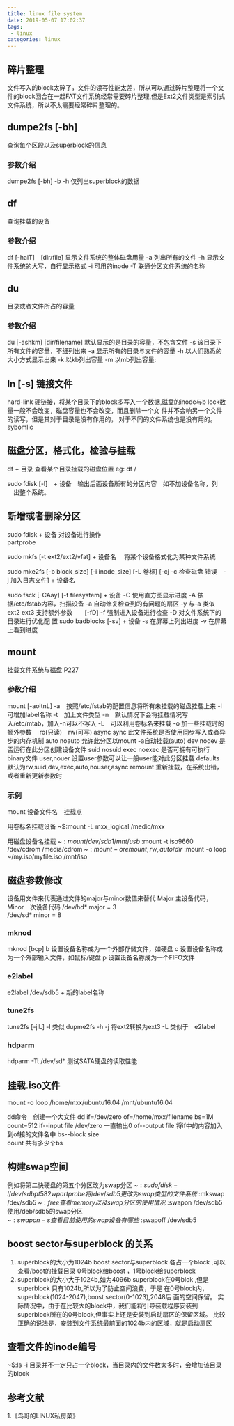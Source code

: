 ```yaml
---
title: linux file system
date: 2019-05-07 17:02:37
tags:
 - linux
categories: linux
---
```


## 碎片整理
文件写入的block太碎了，文件的读写性能太差，所以可以通过碎片整理将一个文件的block回合在一起FAT文件系统经常需要碎片整理,但是Ext2文件类型是索引式文件系统，所以不太需要经常碎片整理的。

## dumpe2fs [-bh]	
查询每个区段以及superblock的信息
### 参数介绍
dumpe2fs [-bh]
    -b
    -h 仅列出superblock的数据

## df 
查询挂载的设备
### 参数介绍
df [-haiT]　[dir/file]	显示文件系统的整体磁盘用量
    -a 列出所有的文件
    -h 显示文件系统的大写，自行显示格式
    -i 可用的inode
    -T 联通分区文件系统的名称

## du 
目录或者文件所占的容量
### 参数介绍
du [-ashkm] [dir/filename] 默认显示的是目录的容量，不包含文件
    -s 该目录下所有文件的容量，不细列出来
    -a 显示所有的目录与文件的容量
    -h 以人们熟悉的大小方式显示出来
    -k 以kb列出容量
    -m 以mb列出容量:

## ln [-s] 链接文件
hard-link	硬链接，将某个目录下的block多写入一个数据,磁盘的inode与b			lock数量一般不会改变，磁盘容量也不会改变，而且删除一个文			件并不会响另一个文件的读写，但是其对于目录是没有作用的，			对于不同的文件系统也是没有用的。  
sybomlic	

## 磁盘分区，格式化，检验与挂载
df + 目录  查看某个目录挂载的磁盘位置
eg: df /

sudo fdisk [-l]　+ 设备　输出后面设备所有的分区内容　如不加设备名称，列					　出整个系统。

## 新增或者删除分区
sudo fdisk + 设备   对设备进行操作  
partprobe


sudo mkfs [-t ext2/ext2/vfat] + 设备名　 将某个设备格式化为某种文件系统

sudo mke2fs [-b block_size] [-i inode_size]  [-L 卷标] [-cj -c 检查磁盘				错误　-j 加入日志文件] + 设备名

sudo fsck [-CAay] [-t filesystem] + 设备
    -C  使用直方图显示进度
    -A  依据/etc/fstab内容，扫描设备
    -a  自动修复检查到的有问题的扇区
    -y  与-a 类似
    ext2 ext3 支持额外参数　　[-fD] -f 强制进入设备进行检查
				-D 对文件系统下的目录进行优化配								置
sudo badblocks [-sv] + 设备  -s 在屏幕上列出进度 -v 在屏幕上看到进度

## mount
挂载文件系统与磁盘 P227
### 参数介绍
mount [-aoltnL] 
    -a　按照/etc/fstab的配置信息将所有未挂载的磁盘挂载上来
    -l　可增加label名称
    -t　加上文件类型
    -n　默认情况下会将挂载情况写入/etc/mtab，加入-n可以不写入
    -L　可以利用卷标名来挂载
    -o 加一些挂载时的额外参数　
        ro(只读)　rw(可写)
        async sync 此文件系统是否使用同步写入或者异步的内存机制
        auto noauto 允许此分区以mount -a自动挂载(auto)
        dev nodev 是否运行在此分区创建设备文件
        suid nosuid 
        exec noexec 是否可拥有可执行binary文件
        user,nouer 设置user参数可以让一般user能对此分区挂载
        defaults　默认为rw,suid,dev,exec,auto,nouser,async
        remount 重新挂载，在系统出错，或者重新更新参数时

### 示例
mount 设备文件名　挂载点
        
用卷标名挂载设备
~$:mount -L mxx_logical /medic/mxx	

用磁盘设备名挂载
~$:mount /dev/sdb1 /mnt/usb
~$:mount -t iso9660 /dev/cdrom /media/cdrom
~$:mount -o remount,rw,auto /dir
~$:mount -o loop ~/my.iso/myfile.iso /mnt/iso

## 磁盘参数修改
设备用文件来代表通过文件的major与minor数值来替代 
Major 主设备代码，Minor　次设备代码
/dev/hd\*  major = 3				
/dev/sd\*  minor = 8	

### mknod
mknod [bcp]
    b   设置设备名称成为一个外部存储文件，如硬盘 
    c   设置设备名称成为一个外部输入文件，如鼠标/键盘
    p   设置设备名称成为一个FIFO文件

### e2label
e2label /dev/sdb5 + 新的label名称

### tune2fs
tune2fs [-jlL]
    -l  类似 dupme2fs -h 
    -j  将ext2转换为ext3
    -L  类似于　e2label 

### hdparm
hdparm -Tt /dev/sd\*  测试SATA硬盘的读取性能

## 挂载.iso文件
mount -o loop /home/mxx/ubuntu16.04 /mnt/ubuntu16.04

dd命令　创建一个大文件 
dd if=/dev/zero of=/home/mxx/filename bs=1M count=512
    if--input file	/dev/zero 一直输出0
    of--output file	将if中的内容加入到of接的文件名中
    bs--block size	
    count	共有多少个bs

## 构建swap空间
例如将第二快硬盘的第五个分区改为swap分区
~$:sudo fdisk -l /dev/sdb
    p
    t 5
    82
    w
    partprobe
将/dev/sdb5更改为swap类型的文件系统
~$:mkswap /dev/sdb5
~$:free 查看memory以及swap分区的使用情况
~$:swapon /dev/sdb5 使用/deb/sdb5的swap分区	
~$:swapon -s 查看目前使用的swap设备有哪些
~$:swapoff /dev/sdb5

## boost sector与superblock 的关系
1. superblock的大小为1024b
boost sector与superblock 各占一个block ,可以查看/boot的挂载目录
0号block给boost ，1号block给superblock
2. superblock的大小大于1024b,如为4096b
superblock在0号blok ,但是superblock 只有1024b,所以为了防止空间浪费，于是		在0号block内，superblock(1024-2047),boost sector(0-1023),2048后			面的空间保留。
实际情况中，由于在比较大的block中，我们能将引导装载程序安装到superblock所在的0号block,但事实上还是安装到启动扇区的保留区域。
比较正确的说法是，安装到文件系统最前面的1024b内的区域，就是启动扇区

## 查看文件的inode编号
~$:ls -i 
目录并不一定只占一个block，当目录内的文件数太多时，会增加该目录的block

## 参考文献
1.《鸟哥的LINUX私房菜》


